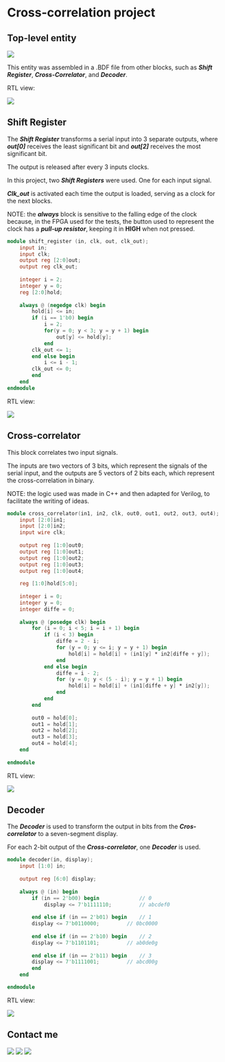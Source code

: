 # Cross-correlation project

## Top-level entity
![](../Output_files/Cross-correlation.png)

This entity was assembled in a .BDF file from other blocks, such as ***Shift Register***, ***Cross-Correlator***, and ***Decoder***.

RTL view:

![](../Output_files/Top-level-Cross.png)

## Shift Register

The ***Shift Register*** transforms a serial input into 3 separate outputs, where ***out[0]*** receives the least significant bit and ***out[2]*** receives the most significant bit.

The output is released after every 3 inputs clocks.

In this project, two ***Shift Registers*** were used. One for each input signal.

***Clk_out*** is activated each time the output is loaded, serving as a clock for the next blocks.

NOTE: the ***always*** block is sensitive to the falling edge of the clock because, in the FPGA used for the tests, the button used to represent the clock has a ***pull-up resistor***, keeping it in **HIGH** when not pressed.

~~~verilog
module shift_register (in, clk, out, clk_out);
    input in;
    input clk;
    output reg [2:0]out;
    output reg clk_out;
  
    integer i = 2;
    integer y = 0;
    reg [2:0]hold;
  
    always @ (negedge clk) begin
        hold[i] <= in;
        if (i == 1'b0) begin
            i = 2;
            for(y = 0; y < 3; y = y + 1) begin
                out[y] <= hold[y];
            end
	    clk_out <= 1;
        end else begin
            i <= i - 1;
	    clk_out <= 0;
        end 
    end
endmodule
~~~

RTL view:

![](../Output_files/ShiftRegister.png)

## Cross-correlator

This block correlates two input signals.

The inputs are two vectors of 3 bits, which represent the signals of the serial input, and the outputs are 5 vectors of 2 bits each, which represent the cross-correlation in binary.

NOTE: the logic used was made in C++ and then adapted for Verilog, to facilitate the writing of ideas.

~~~verilog
module cross_correlator(in1, in2, clk, out0, out1, out2, out3, out4);
    input [2:0]in1;
    input [2:0]in2;
    input wire clk;
  
    output reg [1:0]out0;
    output reg [1:0]out1;
    output reg [1:0]out2;
    output reg [1:0]out3;
    output reg [1:0]out4;
  
    reg [1:0]hold[5:0];
  
    integer i = 0;
    integer y = 0;
    integer diffe = 0;
  
    always @ (posedge clk) begin
        for (i = 0; i < 5; i = i + 1) begin
            if (i < 3) begin
                diffe = 2 - i;
                for (y = 0; y <= i; y = y + 1) begin
                    hold[i] = hold[i] + (in1[y] * in2[diffe + y]);
                end
            end else begin
                diffe = i - 2;
                for (y = 0; y < (5 - i); y = y + 1) begin
                    hold[i] = hold[i] + (in1[diffe + y] * in2[y]);
                end
            end
        end
	
        out0 = hold[0];
        out1 = hold[1];
        out2 = hold[2];
        out3 = hold[3];
        out4 = hold[4];
    end
  
endmodule 
~~~

RTL view:

![](../Output_files/Cross-correlator.png)

## Decoder

The ***Decoder*** is used to transform the output in bits from the ***Cros-correlator*** to a seven-segment display.

For each 2-bit output of the ***Cross-correlator***, one ***Decoder*** is used.

~~~verilog
module decoder(in, display);
    input [1:0] in;
  
    output reg [6:0] display;
  
    always @ (in) begin
        if (in == 2'b00) begin             // 0
            display <= 7'b1111110;         // abcdef0
       
        end else if (in == 2'b01) begin    // 1
  	    display <= 7'b0110000;         // 0bc0000
       
        end else if (in == 2'b10) begin    // 2
  	    display <= 7'b1101101;         // ab0de0g
       
        end else if (in == 2'b11) begin    // 3
  	    display <= 7'b1111001;         // abcd00g  
        end
    end

endmodule
~~~

RTL view:

![](../Output_files/Decoder.png)

## Contact me
[![](../Output_files/gmail.png)](mailto:jefferson.lopes@ee.ufcg.edu.br) ![](../Output_files/separador.png) [![](../Output_files/insta.png)](https://instagram.com/jeff.777.lopes?igshid=1i5gr7ch0bvkd)

